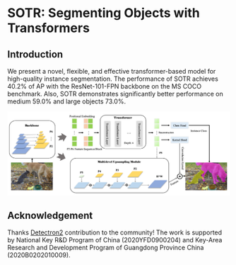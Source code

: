 # SOTR: Segmenting Objects with Transformers

## Introduction

We present a novel, flexible, and effective transformer-based model for high-quality instance segmentation. The performance of SOTR achieves 40.2% of AP with the ResNet-101-FPN backbone on the MS COCO benchmark. Also, SOTR demonstrates significantly better performance on medium 59.0% and large objects 73.0%.

![image](images/overview.png)



## Acknowledgement
Thanks [Detectron2](https://github.com/facebookresearch/detectron2) contribution to the community!
The work is supported by National Key R&D Program of China (2020YFD0900204) and Key-Area Research and Development Program of Guangdong  Province China (2020B0202010009).
